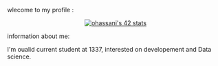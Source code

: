wlecome to my profile :

<div align="center"><a href="https://github.com/oakoudad/badge42"><img src="https://badge.mediaplus.ma/binary/ohassani" alt="ohassani's 42 stats" /></a></div>

information about me:

I'm oualid current student at 1337, interested on developement and Data science.

